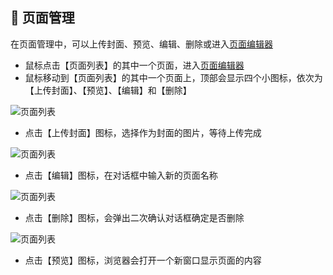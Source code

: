 ##  🔨 页面管理

在页面管理中，可以上传封面、预览、编辑、删除或进入[页面编辑器](/editor.md)

- 鼠标点击【页面列表】的其中一个页面，进入[页面编辑器](/editor.md)
- 鼠标移动到【页面列表】的其中一个页面上，顶部会显示四个小图标，依次为【上传封面】、【预览】、【编辑】和【删除】

![页面列表](/assets/manage-page.jpg)

- 点击【上传封面】图标，选择作为封面的图片，等待上传完成

![页面列表](/assets/cover.jpg)

- 点击【编辑】图标，在对话框中输入新的页面名称

![页面列表](/assets/edit-page.jpg)

- 点击【删除】图标，会弹出二次确认对话框确定是否删除

![页面列表](/assets/delete-page.jpg)

- 点击【预览】图标，浏览器会打开一个新窗口显示页面的内容
